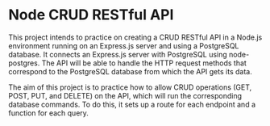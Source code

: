 # Node CRUD RESTful API

This project intends to practice on creating a CRUD RESTful API in a Node.js environment running on an Express.js server and using a PostgreSQL database. It connects an Express.js server with PostgreSQL using node-postgres. The API will be able to handle the HTTP request methods that correspond to the PostgreSQL database from which the API gets its data.

The aim of this project is to practice how to allow CRUD operations (GET, POST, PUT, and DELETE) on the API, which will run the corresponding database commands. To do this, it sets up a route for each endpoint and a function for each query.